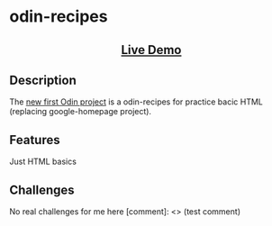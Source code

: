 # odin-recipes

<h2 align="center"><a  href="https://aurelien-genois.github.io/odin-recipes/">Live Demo</a></h2>

## Description

The [new first Odin project](https://www.theodinproject.com/lessons/foundations-recipes) is a odin-recipes for practice bacic HTML (replacing google-homepage project).

## Features

Just HTML basics

## Challenges

No real challenges for me here
[comment]: <> (test comment)
